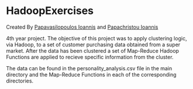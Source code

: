 # HadoopExercises
Created By [Papavasilopoulos Ioannis](https://github.com/yiannnnis) and [Papachristou Ioannis](https://github.com/dit18146)

4th year project. The objective of this project was to apply clustering logic, via Hadoop, to a set of customer purchasing data obtained from a super market. After the data has been clustered a set of Map-Reduce Hadoop Functions are applied to recieve specific information from the cluster.


The data can be found in the personality_analysis.csv file in the main directory and the Map-Reduce Functions in each of the corresponding directories.
